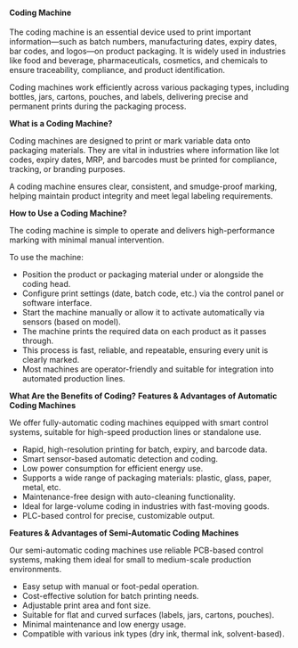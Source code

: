 #### **Coding Machine**

The coding machine is an essential device used to print important information—such as batch numbers, manufacturing dates, expiry dates, bar codes, and logos—on product packaging.
It is widely used in industries like food and beverage, pharmaceuticals, cosmetics, and chemicals to ensure traceability, compliance, and product identification.

Coding machines work efficiently across various packaging types, including bottles, jars, cartons, pouches, and labels, delivering precise and permanent prints during the packaging process.

**What is a Coding Machine?**

Coding machines are designed to print or mark variable data onto packaging materials.
They are vital in industries where information like lot codes, expiry dates, MRP, and barcodes must be printed for compliance, tracking, or branding purposes.

A coding machine ensures clear, consistent, and smudge-proof marking, helping maintain product integrity and meet legal labeling requirements.

**How to Use a Coding Machine?**

The coding machine is simple to operate and delivers high-performance marking with minimal manual intervention.

To use the machine:

- Position the product or packaging material under or alongside the coding head.
- Configure print settings (date, batch code, etc.) via the control panel or software interface.
- Start the machine manually or allow it to activate automatically via sensors (based on model).
- The machine prints the required data on each product as it passes through.
- This process is fast, reliable, and repeatable, ensuring every unit is clearly marked.
- Most machines are operator-friendly and suitable for integration into automated production lines.

**What Are the Benefits of Coding?**
**Features & Advantages of Automatic Coding Machines**

We offer fully-automatic coding machines equipped with smart control systems, suitable for high-speed production lines or standalone use.

- Rapid, high-resolution printing for batch, expiry, and barcode data.
- Smart sensor-based automatic detection and coding.
- Low power consumption for efficient energy use.
- Supports a wide range of packaging materials: plastic, glass, paper, metal, etc.
- Maintenance-free design with auto-cleaning functionality.
- Ideal for large-volume coding in industries with fast-moving goods.
- PLC-based control for precise, customizable output.

**Features & Advantages of Semi-Automatic Coding Machines**

Our semi-automatic coding machines use reliable PCB-based control systems,
making them ideal for small to medium-scale production environments.

- Easy setup with manual or foot-pedal operation.
- Cost-effective solution for batch printing needs.
- Adjustable print area and font size.
- Suitable for flat and curved surfaces (labels, jars, cartons, pouches).
- Minimal maintenance and low energy usage.
- Compatible with various ink types (dry ink, thermal ink, solvent-based).
